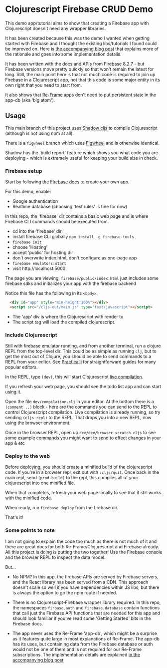 # Clojurescript Firebase CRUD Demo

This demo app/tutorial aims to show that creating a Firebase app with Clojurescript doesn't
need any wrapper libraries. 

It has been created because this was the demo I wanted when getting started with Firebase and I thought 
the existing libs/tutorials I found could be improved on. Here is [the accompanying blog post](https://widdindustries.com/clojurescript-firebase-simple/) that 
explains more of the rationale and goes into some implementation details.

It has been written with the docs and APIs from Firebase 8.2.7 - but Firebase versions move pretty quickly
so that won't remain the latest for long. Still, the main point here is that not much code is required to 
join up Firebase in a Clojurescript app, not that this code is some major entity in its own right that you 
need to start from.

It also shows that [Re-Frame](https://github.com/day8/re-frame) apps don't need to put persistent state in the app-db (aka 'big atom').

## Usage

This main branch of this project uses [Shadow cljs](https://github.com/thheller/shadow-cljs) to compile Clojurescript (although is not using npm at all).

There is a `figwheel` branch which uses [Figwheel](https://github.com/bhauman/figwheel-main) and is otherwise
identical.

Shadow has the 'build report' feature which shows you what code you are deploying - which is extremely
useful for keeping your build size in check.

### Firebase setup

Start by following [the Firebase docs](https://firebase.google.com/docs/web/setup) to create your own app.

For this demo, enable:

* Google authentication
* Realtime database (choosing 'test rules' is fine for now)

In this repo, the 'firebase' dir contains a basic web page and is where Firebase CLI commands should 
be executed from.

* cd into the 'firebase' dir
* install firebase CLI globally `npm install -g firebase-tools`
* `firebase init`
* choose 'Hosting'
* accept 'public' for hosting dir
* don't overwrite index.html, don't configure as one-page app
* `firebase emulators:start`
* visit http://localhost:5000

The page you are viewing, `firebase/public/index.html` just includes some firebase sdks and initializes your app with 
the firebase backend 
   
Notice this file has the following in its `<body>`:

```html
  <div id="app" style="min-height:100%"></div>
  <script src="/cljs-out/main.js" type="text/javascript"></script>
```
* The 'app' div is where the Clojurescript with render to
* The script tag will load the compiled clojurescript.

### Include Clojurescript

Still with firebase emulator running, and from another terminal, run a clojure REPL from the top-level dir. 
This could be as simple as running `clj`,
but to get the most out of Clojure, you should be able to send commands to a REPL from
your editor. See [Practicalli](http://practicalli.github.io/clojure/clojure-editors/) for 
straightforward guides for many popular editors. 

In the REPL, type `(dev)`, this will start Clojurescript [live compilation](https://www.youtube.com/watch?v=KZjFVdU8VLI).

If you refresh your web page, you should see the todo list app and can start using it.

Open the file `dev/compilation.clj` in your editor. At the bottom there is a `(comment ..)` block - here are 
the commands you can send to the REPL to control Clojurescript compilation. Live compilation is already running,
so try sending `(cljs-repl)` to the REPL. That drops you into a new REPL, now using the browser environment.

Once in the browser REPL, open up `dev/dev/browser-scratch.cljs` to see some example commands you might want to 
send to effect changes in your app & etc

### Deploy to the web

Before deploying, you should create a minified build of the clojurescript code. If you're in a browser
repl, exit out with `:cljs/quit`. Once back in the main repl, send `(prod-build)` to the repl,
this compiles all of your clojurescript into one minified file.

When that completes, refresh your web page locally to see that it still works with the minified code.

When ready, run `firebase deploy` from the firebase dir.

That's it!

### Some points to note

I am not going to explain the code too much as there is not much of it and there are great docs for both Re-Frame/Clojurescript
and Firebase already. All this project is doing is putting the two together! Use the Firebase console
and the browser REPL to inspect the data model.

But... 

* No NPM? In this app, the firebase APIs are served by Firebase servers, and the React library has been
served from a CDN. This approach doesn't scale so well if you have dependencies within JS libs, but there is
always the option to go the npm route if needed.  

* There is no Clojurescript-Firebase wrapper library required. In this repo, the namespaces `firbase.auth` and 
`firebase.database` contain functions that call just the Firebase API functions that are needed for this app
and should look familiar if you've read some 'Getting Started' bits in the Firebase docs.

* The app never uses the Re-Frame 'app-db', which might be a surprise as it features quite large in most
explanations of Re-Frame. The app-db has its uses, but containing data from the Firebase database or auth would not
be one of them and is not required for our Re-Frame subscriptions. The implementation details are explained
[in the accompanying blog post](https://widdindustries.com/clojurescript-firebase-simple/)

